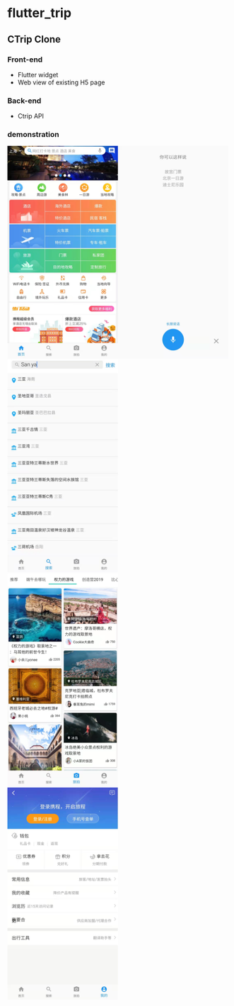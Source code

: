 # flutter_trip

## CTrip Clone
### Front-end
* Flutter widget
* Web view of existing H5 page
### Back-end
* Ctrip API

### demonstration
<img src="https://github.com/QiaoZhennn/flutter_trip/blob/master/images/home.jpg" width="250"><img src="https://github.com/QiaoZhennn/flutter_trip/blob/master/images/voice.jpg" width="250">  
<img src="https://github.com/QiaoZhennn/flutter_trip/blob/master/images/search.jpg" width="250">  
<img src="https://github.com/QiaoZhennn/flutter_trip/blob/master/images/photo.jpg" width="250">  
<img src="https://github.com/QiaoZhennn/flutter_trip/blob/master/images/my.jpg" width="250">  


